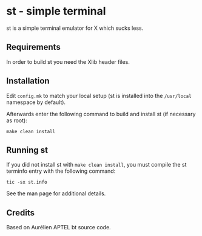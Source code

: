 # st - simple terminal

st is a simple terminal emulator for X which sucks less.

## Requirements

In order to build st you need the Xlib header files.


## Installation

Edit `config.mk` to match your local setup (st is installed into
the `/usr/local` namespace by default).

Afterwards enter the following command to build and install st (if
necessary as root):

```
make clean install
```

## Running st
If you did not install st with `make clean install`, you must compile
the st terminfo entry with the following command:

```
tic -sx st.info
```

See the man page for additional details.

## Credits

Based on Aurélien APTEL <aurelien dot aptel at gmail dot com> bt source code.


